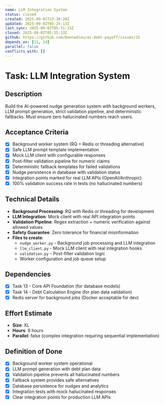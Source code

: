 ```yaml
---
name: LLM Integration System
status: closed
created: 2025-09-01T23:38:20Z
updated: 2025-09-02T05:25:13Z
last_sync: 2025-09-02T05:31:15Z
closed: 2025-09-02T05:25:13Z
github: https://github.com/Donnadieu/ai-debt-payoff/issues/15
depends_on: [13, 14]
parallel: false
conflicts_with: []
---
```


# Task: LLM Integration System

## Description

Build the AI-powered nudge generation system with background workers, LLM prompt generation, strict validation pipeline, and deterministic fallbacks. Must ensure zero hallucinated numbers reach users.

## Acceptance Criteria

- [x] Background worker system (RQ + Redis or threading alternative)
- [x] Safe LLM prompt template implementation
- [x] Mock LLM client with configurable responses
- [x] Post-filter validation pipeline for numeric claims
- [x] Deterministic fallback templates for failed validations
- [x] Nudge persistence in database with validation status
- [x] Integration points marked for real LLM APIs (OpenAI/Anthropic)
- [x] 100% validation success rate in tests (no hallucinated numbers)

## Technical Details

- **Background Processing**: RQ with Redis or threading for development
- **LLM Integration**: Mock client with real API integration points
- **Validation Pipeline**: Regex extraction + numeric verification against allowed values
- **Safety Guarantee**: Zero tolerance for financial misinformation
- **Files to create**:
  - `nudge_worker.py` - Background job processing and LLM integration
  - `llm_client.py` - Mock LLM client with real integration hooks
  - `validation.py` - Post-filter validation logic
  - Worker configuration and job queue setup

## Dependencies

- [x] Task 13 - Core API Foundation (for database models)
- [x] Task 14 - Debt Calculation Engine (for plan data validation)
- [x] Redis server for background jobs (Docker acceptable for dev)

## Effort Estimate

- **Size**: XL
- **Hours**: 9 hours
- **Parallel**: false (complex integration requiring sequential implementation)

## Definition of Done

- [x] Background worker system operational
- [x] LLM prompt generation with debt plan data
- [x] Validation pipeline prevents all hallucinated numbers
- [x] Fallback system provides safe alternatives
- [x] Database persistence for nudges and analytics
- [x] Integration tests with mock hallucinated responses
- [x] Clear integration points for production LLM APIs
